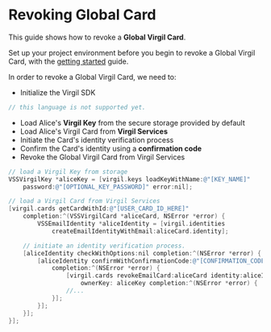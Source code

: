 # Revoking Global Card

This guide shows how to revoke a **Global Virgil Card**.

Set up your project environment before you begin to revoke a Global Virgil Card, with the [getting started](https://github.com/VirgilSecurity/virgil-sdk-x/blob/docs-review/documentation-objectivec/guides/configuration/client-configuration.md) guide.

In order to revoke a Global Virgil Card, we need to:

-  Initialize the Virgil SDK

```objectivec
// this language is not supported yet.
```

- Load Alice's **Virgil Key** from the secure storage provided by default
- Load Alice's Virgil Card from **Virgil Services**
- Initiate the Card's identity verification process
- Confirm the Card's identity using a **confirmation code**
- Revoke the Global Virgil Card from Virgil Services

```objectivec
// load a Virgil Key from storage
VSSVirgilKey *aliceKey = [virgil.keys loadKeyWithName:@"[KEY_NAME]"
	password:@"[OPTIONAL_KEY_PASSWORD]" error:nil];

// load a Virgil Card from Virgil Services
[virgil.cards getCardWithId:@"[USER_CARD_ID_HERE]"
	completion:^(VSSVirgilCard *aliceCard, NSError *error) {
		VSSEmailIdentity *aliceIdentity = [virgil.identities
			createEmailIdentityWithEmail:aliceCard.identity];

	// initiate an identity verification process.
	[aliceIdentity checkWithOptions:nil completion:^(NSError *error) {
		[aliceIdentity confirmWithConfirmationCode:@"[CONFIRMATION_CODE]"
			completion:^(NSError *error) {
				[virgil.cards revokeEmailCard:aliceCard identity:aliceIdentity
					ownerKey: aliceKey completion:^(NSError *error) {
				//...
			}];
		}];
	}];
}];
```
